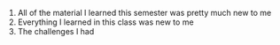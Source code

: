 1. All of the material I learned this semester was pretty much new to me
2. Everything I learned in this class was new to me
3. The challenges I had
